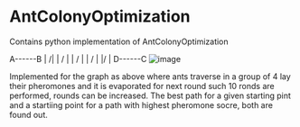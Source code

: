 # AntColonyOptimization
Contains python implementation of AntColonyOptimization

A------B
|     /|
|    / |
|   /  |
|  /   |
|/     |
D------C
![image](https://user-images.githubusercontent.com/128241982/236895308-63faea1f-32dc-4603-86e6-45eed4a7e39c.png)

Implemented for the graph as above where ants traverse in a group of 4 lay their pheromones and it is evaporated for next round such 10 ronds are performed, rounds can be increased.
The best path for a given starting pint and a startiing point for a path with highest pheromone socre, both are found out.
